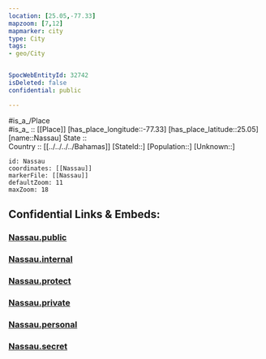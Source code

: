 ```yaml
---
location: [25.05,-77.33] 
mapzoom: [7,12] 
mapmarker: city 
type: City
tags:
- geo/City


SpocWebEntityId: 32742
isDeleted: false
confidential: public

---
```

#is_a_/Place  
#is_a_ :: [[Place]] 
[has_place_longitude::-77.33] 
[has_place_latitude::25.05] 
[name::Nassau] 
State ::  
Country :: [[../../../../Bahamas]] 
[StateId::] 
[Population::] 
[Unknown::] 


```leaflet
id: Nassau
coordinates: [[Nassau]] 
markerFile: [[Nassau]] 
defaultZoom: 11 
maxZoom: 18
```


## Confidential Links & Embeds: 

### [Nassau.public](/_public/\Earth\Continent\America~Caribbean\Bahamas\Districts~Bahamas\New_Providence\CityNassau.public.md) 

### [Nassau.internal](/_internal/\Earth\Continent\America~Caribbean\Bahamas\Districts~Bahamas\New_Providence\CityNassau.internal.md) 

### [Nassau.protect](/_protect/\Earth\Continent\America~Caribbean\Bahamas\Districts~Bahamas\New_Providence\CityNassau.protect.md) 

### [Nassau.private](/_private/\Earth\Continent\America~Caribbean\Bahamas\Districts~Bahamas\New_Providence\CityNassau.private.md) 

### [Nassau.personal](/_personal/\Earth\Continent\America~Caribbean\Bahamas\Districts~Bahamas\New_Providence\CityNassau.personal.md) 

### [Nassau.secret](/_secret/\Earth\Continent\America~Caribbean\Bahamas\Districts~Bahamas\New_Providence\CityNassau.secret.md)

